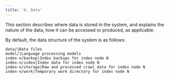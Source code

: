 ```yaml
---
title: '4. Data'
---
```


This section describes where data is stored in the system, and explains the nature of the data,
how it can be accessed or produced, as applicable.

By default, the data structure of the system is as follows:

```
data/|Data files
model/|Language processing models
index-n/backup|Index backups for index node N
index-n/index|Index data for index node N
index-n/storage|Raw and processed crawl data for index node N
index-n/work|Temporary work directory for index node N
```

